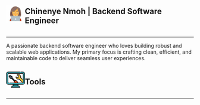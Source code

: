<div style="display: flex; align-items: center;">
    <img src="image-1.png" alt="Image 1" height="50" width="50">
    <h2>Chinenye Nmoh | Backend Software Engineer</h2>
</div>
<hr>

A passionate backend software engineer who loves building robust and scalable web applications. My primary focus is crafting clean, efficient, and maintainable code to deliver seamless user experiences.

<div style="display: flex; align-items: center;">
    <img src="image-2.png" alt="Image 2" height="50">
    <h2>Tools</h2>
</div>
<hr>
